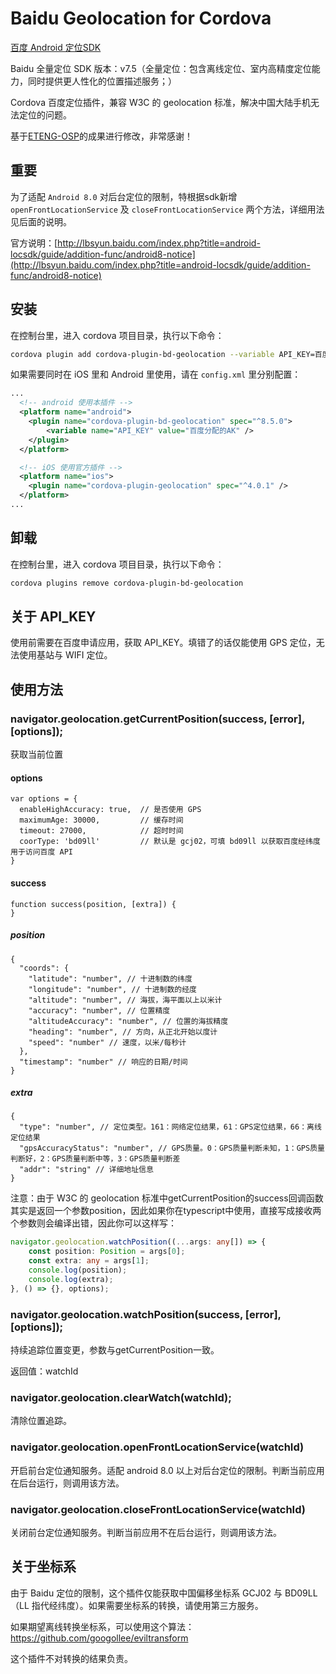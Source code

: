 # Baidu Geolocation for Cordova

[百度 Android 定位SDK](http://lbsyun.baidu.com/index.php?title=android-locsdk)

Baidu 全量定位 SDK 版本：v7.5（全量定位：包含离线定位、室内高精度定位能力，同时提供更人性化的位置描述服务；）

Cordova 百度定位插件，兼容 W3C 的 geolocation 标准，解决中国大陆手机无法定位的问题。

基于[ETENG-OSP](https://github.com/ETENG-OSP/cordova-plugin-baidu-geolocation)的成果进行修改，非常感谢！

## 重要

为了适配 `Android 8.0` 对后台定位的限制，特根据sdk新增 `openFrontLocationService` 及 `closeFrontLocationService` 两个方法，详细用法见后面的说明。

官方说明：[http://lbsyun.baidu.com/index.php?title=android-locsdk/guide/addition-func/android8-notice](http://lbsyun.baidu.com/index.php?title=android-locsdk/guide/addition-func/android8-notice)

## 安装

在控制台里，进入 cordova 项目目录，执行以下命令：

```bash
cordova plugin add cordova-plugin-bd-geolocation --variable API_KEY=百度分配的AK --save
```

如果需要同时在 iOS 里和 Android 里使用，请在 `config.xml` 里分别配置：

```xml
...
  <!-- android 使用本插件 -->
  <platform name="android">
    <plugin name="cordova-plugin-bd-geolocation" spec="^8.5.0">
        <variable name="API_KEY" value="百度分配的AK" />
    </plugin>
  </platform>

  <!-- iOS 使用官方插件 -->
  <platform name="ios">
    <plugin name="cordova-plugin-geolocation" spec="^4.0.1" />
  </platform>
...
```

## 卸载

在控制台里，进入 cordova 项目目录，执行以下命令：

```bash
cordova plugins remove cordova-plugin-bd-geolocation
```

## 关于 API_KEY

使用前需要在百度申请应用，获取 API_KEY。填错了的话仅能使用 GPS 定位，无法使用基站与 WIFI 定位。


## 使用方法

### navigator.geolocation.getCurrentPosition(success, [error], [options]);

获取当前位置

#### options

```
var options = {
  enableHighAccuracy: true,  // 是否使用 GPS
  maximumAge: 30000,         // 缓存时间
  timeout: 27000,            // 超时时间
  coorType: 'bd09ll'         // 默认是 gcj02，可填 bd09ll 以获取百度经纬度用于访问百度 API
}
```

#### success

```
function success(position, [extra]) {
}
```

##### position

```
{
  "coords": {
    "latitude": "number", // 十进制数的纬度
    "longitude": "number", // 十进制数的经度
    "altitude": "number", // 海拔，海平面以上以米计
    "accuracy": "number", // 位置精度
    "altitudeAccuracy": "number", // 位置的海拔精度
    "heading": "number", // 方向，从正北开始以度计
    "speed": "number" // 速度，以米/每秒计
  },
  "timestamp": "number" // 响应的日期/时间
}
```

##### extra

```
{
  "type": "number", // 定位类型。161：网络定位结果，61：GPS定位结果，66：离线定位结果
  "gpsAccuracyStatus": "number", // GPS质量。0：GPS质量判断未知，1：GPS质量判断好，2：GPS质量判断中等，3：GPS质量判断差
  "addr": "string" // 详细地址信息
}
```

注意：由于 W3C 的 geolocation 标准中getCurrentPosition的success回调函数其实是返回一个参数position，因此如果你在typescript中使用，直接写成接收两个参数则会编译出错，因此你可以这样写：

```typescript
navigator.geolocation.watchPosition((...args: any[]) => {
    const position: Position = args[0];
    const extra: any = args[1];
    console.log(position);
    console.log(extra);
}, () => {}, options);
```

### navigator.geolocation.watchPosition(success, [error], [options]);

持续追踪位置变更，参数与getCurrentPosition一致。

返回值：watchId

### navigator.geolocation.clearWatch(watchId);

清除位置追踪。

### navigator.geolocation.openFrontLocationService(watchId)

开启前台定位通知服务。适配 android 8.0 以上对后台定位的限制。判断当前应用在后台运行，则调用该方法。

### navigator.geolocation.closeFrontLocationService(watchId)

关闭前台定位通知服务。判断当前应用不在后台运行，则调用该方法。

## 关于坐标系

由于 Baidu 定位的限制，这个插件仅能获取中国偏移坐标系 GCJ02 与 BD09LL（LL 指代经纬度）。如果需要坐标系的转换，请使用第三方服务。

如果期望离线转换坐标系，可以使用这个算法：https://github.com/googollee/eviltransform

这个插件不对转换的结果负责。
